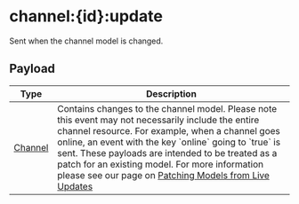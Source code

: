 # channel:{id}:update

Sent when the channel model is changed.

## Payload
|Type|Description|
|----|-----------|
|[Channel](/rest/index.html#Channel)|Contains changes to the channel model. Please note this event may not necessarily include the entire channel resource. For example, when a channel goes online, an event with the key &#x60;online&#x60; going to &#x60;true&#x60; is sent. These payloads are intended to be treated as a patch for an existing model. For more information please see our page on [Patching Models from Live Updates](/guides/core/liveupdatesguides/patchingmodelsguide)|
